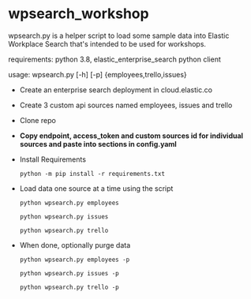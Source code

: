 # wpsearch_workshop

wpsearch.py is a helper script to load some sample data into Elastic Workplace Search that's intended to be used for workshops.

requirements: python 3.8, elastic_enterprise_search python client

usage: wpsearch.py [-h] [-p] {employees,trello,issues}

- Create an enterprise search deployment in cloud.elastic.co
- Create 3 custom api sources named employees, issues and trello
- Clone repo
- **Copy endpoint, access_token and custom sources id for individual sources and paste into sections in config.yaml**
- Install Requirements

  `python -m pip install -r requirements.txt`
  
- Load data one source at a time using the script

  `python wpsearch.py employees`


  `python wpsearch.py issues`


  `python wpsearch.py trello`

- When done, optionally purge data

  `python wpsearch.py employees -p`


  `python wpsearch.py issues -p`


  `python wpsearch.py trello -p`




